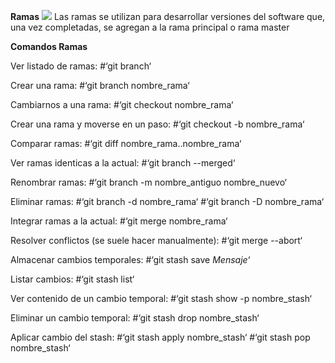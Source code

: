 **Ramas**
![](https://cdn-images-1.medium.com/max/1200/1*br5JNMOLPTG36gMzBELQ-g.png)
Las ramas se utilizan para desarrollar versiones del software que, una vez completadas, se agregan a la rama principal o rama master


**Comandos Ramas**

Ver listado de ramas:
#‘git branch‘

Crear una rama:
#‘git branch nombre_rama‘

Cambiarnos a una rama:
#‘git checkout nombre_rama‘

Crear una rama y moverse en un paso:
#‘git checkout -b nombre_rama‘

Comparar ramas:
#‘git diff nombre_rama..nombre_rama‘

Ver ramas identicas a la actual:
#‘git branch --merged‘

Renombrar ramas:
#‘git branch -m nombre_antiguo nombre_nuevo‘

Eliminar ramas:
#‘git branch -d nombre_rama‘
#‘git branch -D nombre_rama‘

Integrar ramas a la actual:
#‘git merge nombre_rama‘

Resolver conflictos (se suele hacer manualmente):
#‘git merge --abort‘

Almacenar cambios temporales:
#‘git stash save *Mensaje*‘

Listar cambios:
#‘git stash list‘

Ver contenido de un cambio temporal:
#‘git stash show -p nombre_stash‘

Eliminar un cambio temporal:
#‘git stash drop nombre_stash‘

Aplicar cambio del stash:
#‘git stash apply nombre_stash‘
#‘git stash pop nombre_stash‘
